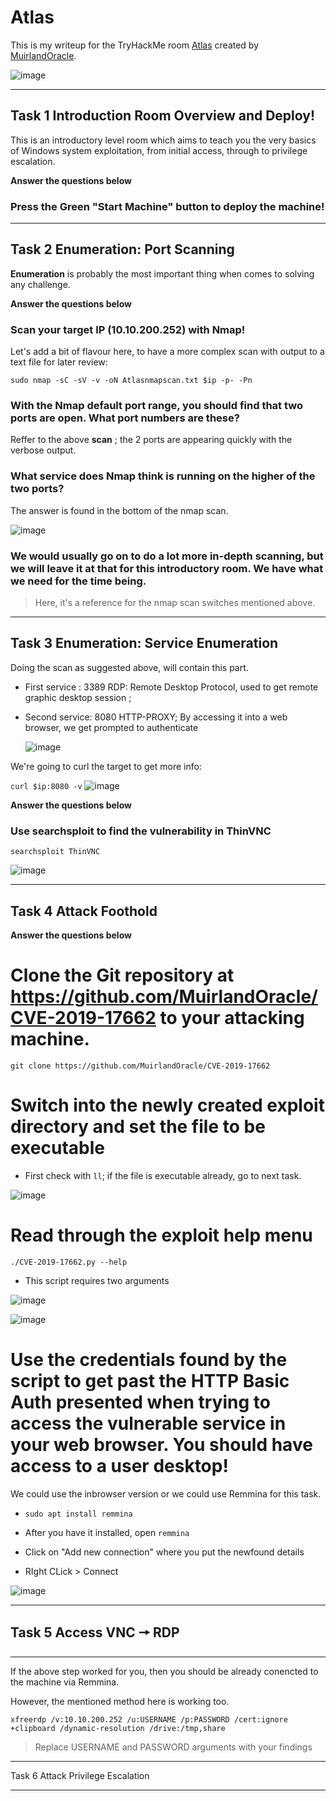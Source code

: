 # Atlas
This is my writeup for the TryHackMe room [Atlas](https://tryhackme.com/room/atlas) created by [MuirlandOracle](https://tryhackme.com/p/MuirlandOracle).

![image](https://user-images.githubusercontent.com/86648102/135411347-8f13e0b8-c5c2-4758-ba25-e839550dc248.png)

---

## Task 1 Introduction Room Overview and Deploy! 

This is an introductory level room which aims to teach you the very basics of Windows system exploitation, from initial access, through to privilege escalation.

**Answer the questions below**

### Press the Green "Start Machine" button to deploy the machine!

---

## Task 2 Enumeration: Port Scanning 

**Enumeration** is probably the most important thing when comes to solving any challenge.


**Answer the questions below**

### Scan your target IP (10.10.200.252) with Nmap!

Let's add a bit of flavour here, to have a more complex scan with output to a text file for later review:

`sudo nmap -sC -sV -v -oN Atlasnmapscan.txt $ip -p- -Pn`

### With the Nmap default port range, you should find that two ports are open. What port numbers are these?

Reffer to the above **scan** ; the 2 ports are appearing quickly with the verbose output.

### What service does Nmap think is running on the higher of the two ports?

The answer is found in the bottom of the nmap scan.

![image](https://user-images.githubusercontent.com/86648102/135414498-baf3e3fd-48f5-4cfd-b10f-db34df0682c7.png)


### We would usually go on to do a lot more in-depth scanning, but we will leave it at that for this introductory room. We have what we need for the time being.

> Here, it's a reference for the nmap scan switches mentioned above. 

---

## Task 3 Enumeration: Service Enumeration 

Doing the scan as suggested above, will contain this part.
- First service : 3389 RDP: Remote Desktop Protocol, used to get remote graphic desktop session ;
- Second service: 8080 HTTP-PROXY; 
 By accessing it into a web browser, we get prompted to authenticate 
  
  ![image](https://user-images.githubusercontent.com/86648102/135415966-53b1a5c3-f48d-4460-9347-050d2b1c753a.png)

We're going to curl the target to get more info:

`curl $ip:8080 -v`
![image](https://user-images.githubusercontent.com/86648102/135416755-45b5f730-f9c5-4d52-bcb0-f72fd5848e07.png)


**Answer the questions below**


### Use searchsploit to find the vulnerability in ThinVNC

`searchsploit ThinVNC`

![image](https://user-images.githubusercontent.com/86648102/135416567-0b2b2e07-a0ba-4c51-a8c0-a9a48f692f5c.png)

---

## Task 4 Attack Foothold 

**Answer the questions below**

# Clone the Git repository at https://github.com/MuirlandOracle/CVE-2019-17662  to your attacking machine.

`git clone https://github.com/MuirlandOracle/CVE-2019-17662`

# Switch into the newly created exploit directory and set the file to be executable 

- First check with `ll`; if the file is executable already, go to next task.

![image](https://user-images.githubusercontent.com/86648102/135418603-22ec11b3-6820-4043-9ffc-767d3ab495e5.png)


# Read through the exploit help menu

`./CVE-2019-17662.py --help`

- This script requires two arguments

![image](https://user-images.githubusercontent.com/86648102/135418690-71194ca4-80ad-465e-9837-7d867f2f9c3f.png)


![image](https://user-images.githubusercontent.com/86648102/135418912-c2ae1f7f-6f8e-4c1d-9452-b724fd50e37d.png)


# Use the credentials found by the script to get past the HTTP Basic Auth presented when trying to access the vulnerable service in your web browser. You should have access to a user desktop!

We could use the inbrowser version or we could use Remmina for this task.

- `sudo apt install remmina`
- After you have it installed, open `remmina`
- Click on "Add new connection" where you put the newfound details

- RIght CLick > Connect 

![image](https://user-images.githubusercontent.com/86648102/135423850-0946b3ae-e6bb-42ed-add1-b3c41bd35e02.png)


---

## Task 5 Access VNC 🠖 RDP 

---

If the above step worked for you, then you should be already conencted to the machine via Remmina.

However, the mentioned method here is working too.

`xfreerdp /v:10.10.200.252 /u:USERNAME /p:PASSWORD /cert:ignore +clipboard /dynamic-resolution /drive:/tmp,share`

> Replace USERNAME and PASSWORD arguments with your findings

---

Task 6 Attack Privilege Escalation 

--- 







